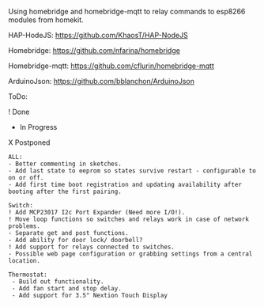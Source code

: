 Using homebridge and homebridge-mqtt to relay commands to esp8266 modules from homekit.

HAP-HodeJS: https://github.com/KhaosT/HAP-NodeJS

Homebridge: https://github.com/nfarina/homebridge

Homebridge-mqtt: https://github.com/cflurin/homebridge-mqtt

ArduinoJson: https://github.com/bblanchon/ArduinoJson

ToDo:

! Done

- In Progress

X Postponed

	ALL:
	- Better commenting in sketches.
	- Add last state to eeprom so states survive restart - configurable to on or off.
	- Add first time boot registration and updating availability after booting after the first pairing.

	Switch:
	! Add MCP23017 I2c Port Expander (Need more I/O!).
	! Move loop functions so switches and relays work in case of network problems.
	- Separate get and post functions.
	- Add ability for door lock/ doorbell?
	! Add support for relays connected to switches.
	- Possible web page configuration or grabbing settings from a central location.
	
	Thermostat:
	 - Build out functionality.
	 - Add fan start and stop delay.
	 - Add support for 3.5" Nextion Touch Display